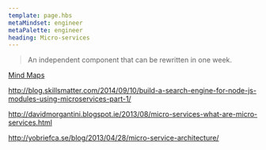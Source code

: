 ```yaml
---
template: page.hbs
metaMindset: engineer
metaPalette: engineer
heading: Micro-services
---
```



> An independent component that can be rewritten in one week.


[Mind Maps](https://drive.google.com/drive/u/0/?rfd=1#folders/0B_isMPC-_gvmdXU0YWd0UmdSLTQ/0B_isMPC-_gvmbkZhcWdaR2trVms/0B_isMPC-_gvmdlJiMTUwNE8tLVE/0B_isMPC-_gvmaUNfYjV6UW5fenc/0B_isMPC-_gvmeFVvU213cm1hSlk/0B_isMPC-_gvmVWxoZmd6MDZMN1U/0B_isMPC-_gvmVVNiLU9wYlB2UDg/0B_isMPC-_gvmcWVnMU5adlhJOUU)



http://blog.skillsmatter.com/2014/09/10/build-a-search-engine-for-node-js-modules-using-microservices-part-1/


http://davidmorgantini.blogspot.ie/2013/08/micro-services-what-are-micro-services.html

http://yobriefca.se/blog/2013/04/28/micro-service-architecture/


